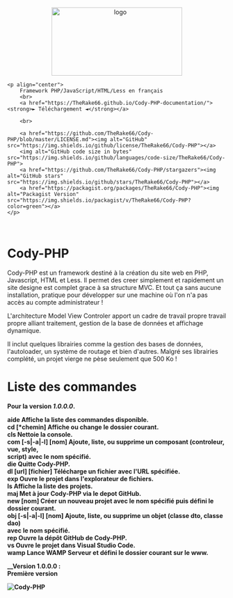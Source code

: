 <br>
<p align="center">
    <img src="https://github.com/TheRake66/Cody-PHP/blob/main/images/logo.png" alt="logo" width=300 height=157>

    <p align="center">
        Framework PHP/JavaScript/HTML/Less en français
        <br>
        <a href="https://TheRake66.github.io/Cody-PHP-documentation/"><strong>► Téléchargement ◄</strong></a>

        <br>

        <a href="https://github.com/TheRake66/Cody-PHP/blob/master/LICENSE.md"><img alt="GitHub" src="https://img.shields.io/github/license/TheRake66/Cody-PHP"></a>
        <img alt="GitHub code size in bytes" src="https://img.shields.io/github/languages/code-size/TheRake66/Cody-PHP">
        <a href="https://github.com/TheRake66/Cody-PHP/stargazers"><img alt="GitHub stars" src="https://img.shields.io/github/stars/TheRake66/Cody-PHP"></a>
        <a href="https://packagist.org/packages/TheRake66/Cody-PHP"><img alt="Packagist Version" src="https://img.shields.io/packagist/v/TheRake66/Cody-PHP?color=green"></a>
    </p>
</p>
<br>



# Cody-PHP
Cody-PHP est un framework destiné à la création du site web en PHP, Javascript, HTML et Less.
Il permet des creer simplement et rapidement un site designe est complet grace à sa structure MVC.
Et tout ça sans aucune installation, pratique pour développer sur une machine où l'on n'a pas accès au compte administrateur !

L'architecture Model View Controler apport un cadre de travail propre travail propre alliant traitement, gestion de la base de données et affichage dynamique.

Il inclut quelques librairies comme la gestion des bases de données, l'autoloader, un système de routage et bien d'autres. Malgré ses librairies complété, un projet vierge ne pèse seulement que 500 Ko !


<h1>Liste des commandes</h1>

<b>Pour la version _1.0.0.0_.<b/><br/>
<p>
aide                            Affiche la liste des commandes disponible.<br/>
cd [*chemin]                    Affiche ou change le dossier courant.<br/>
cls                             Nettoie la console.<br/>
com [-s|-a|-l] [nom]            Ajoute, liste, ou supprime un composant (controleur, vue, style,<br/>
                                script) avec le nom spécifié.<br/>
die                             Quitte Cody-PHP.<br/>
dl [url] [fichier]              Télécharge un fichier avec l'URL spécifiée.<br/>
exp                             Ouvre le projet dans l'explorateur de fichiers.<br/>
ls                              Affiche la liste des projets.<br/>
maj                             Met à jour Cody-PHP via le depot GitHub.<br/>
new [nom]                       Créer un nouveau projet avec le nom spécifié puis défini le dossier courant.<br/>
obj [-s|-a|-l] [nom]            Ajoute, liste, ou supprime un objet (classe dto, classe dao)<br/>
                                avec le nom spécifié.<br/>
rep                             Ouvre la dépôt GitHub de Cody-PHP.<br/>
vs                              Ouvre le projet dans Visual Studio Code.<br/>
wamp                            Lance WAMP Serveur et défini le dossier courant sur le www.<br/>
</p>


__Version 1.0.0.0 :<br/> Première version  

![Cody-PHP](https://raw.githubusercontent.com/TheRake66/Cody-PHP/main/images/screenshot.png)